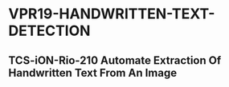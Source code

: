 # VPR19-HANDWRITTEN-TEXT-DETECTION
## TCS-iON-Rio-210 Automate Extraction Of Handwritten Text From An Image
